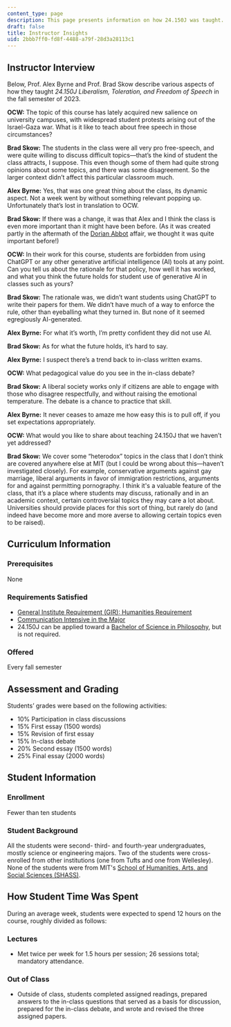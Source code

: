 ```yaml
---
content_type: page
description: This page presents information on how 24.150J was taught.
draft: false
title: Instructor Insights
uid: 2bbb7ff0-fd8f-4488-a79f-28d3a28113c1
---
```

## Instructor Interview

Below, Prof. Alex Byrne and Prof. Brad Skow describe various aspects of how they taught *24.150J Liberalism, Toleration, and Freedom of Speech* in the fall semester of 2023.

**OCW:** The topic of this course has lately acquired new salience on university campuses, with widespread student protests arising out of the Israel-Gaza war. What is it like to teach about free speech in those circumstances?

**Brad Skow:** The students in the class were all very pro free-speech, and were quite willing to discuss difficult topics—that’s the kind of student the class attracts, I suppose. This even though some of them had quite strong opinions about some topics, and there was some disagreement. So the larger context didn’t affect this particular classroom much.

**Alex Byrne:** Yes, that was one great thing about the class, its dynamic aspect. Not a week went by without something relevant popping up. Unfortunately that’s lost in translation to OCW.

**Brad Skow:** If there was a change, it was that Alex and I think the class is even more important than it might have been before. (As it was created partly in the aftermath of the [Dorian Abbot](https://en.wikipedia.org/wiki/Dorian_Abbot) affair, we thought it was quite important before!)

**OCW:** In their work for this course, students are forbidden from using ChatGPT or any other generative artificial intelligence (AI) tools at any point. Can you tell us about the rationale for that policy, how well it has worked, and what you think the future holds for student use of generative AI in classes such as yours?

**Brad Skow:** The rationale was, we didn’t want students using ChatGPT to write their papers for them. We didn’t have much of a way to enforce the rule, other than eyeballing what they turned in. But none of it seemed egregiously AI-generated. 

**Alex Byrne:** For what it’s worth, I’m pretty confident they did not use AI. 

**Brad Skow:** As for what the future holds, it’s hard to say.

**Alex Byrne:** I suspect there’s a trend back to in-class written exams.

**OCW:** What pedagogical value do you see in the in-class debate?

**Brad Skow:** A liberal society works only if citizens are able to engage with those who disagree respectfully, and without raising the emotional temperature. The debate is a chance to practice that skill. 

**Alex Byrne:** It never ceases to amaze me how easy this is to pull off, if you set expectations appropriately.

**OCW:** What would you like to share about teaching 24.150J that we haven’t yet addressed?

**Brad Skow:** We cover some “heterodox” topics in the class that I don’t think are covered anywhere else at MIT (but I could be wrong about this—haven’t investigated closely). For example, conservative arguments against gay marriage, liberal arguments in favor of immigration restrictions, arguments for and against permitting pornography. I think it's a valuable feature of the class, that it’s a place where students may discuss, rationally and in an academic context, certain controversial topics they may care a lot about. Universities should provide places for this sort of thing, but rarely do (and indeed have become more and more averse to allowing certain topics even to be raised). 

## Curriculum Information

### Prerequisites

None

### Requirements Satisfied

- [General Institute Requirement (GIR): Humanities Requirement](https://registrar.mit.edu/registration-academics/academic-requirements/hass-requirement)
- [Communication Intensive in the Major](https://registrar.mit.edu/registration-academics/academic-requirements/communication-requirement/ci-m-subjects)
- 24.150J can be applied toward a [Bachelor of Science in Philosophy](https://philosophy.mit.edu/undergraduate/), but is not required.

### Offered

Every fall semester

## Assessment and Grading

Students’ grades were based on the following activities:

- 10% Participation in class discussions
- 15% First essay (1500 words)
- 15% Revision of first essay
- 15% In-class debate
- 20% Second essay (1500 words)
- 25% Final essay (2000 words)

## Student Information

### Enrollment

Fewer than ten students

### Student Background

All the students were second- third- and fourth-year undergraduates, mostly science or engineering majors. Two of the students were cross-enrolled from other institutions (one from Tufts and one from Wellesley). None of the students were from MIT's [School of Humanities, Arts, and Social Sciences (SHASS)](https://shass.mit.edu/).

## How Student Time Was Spent

During an average week, students were expected to spend 12 hours on the course, roughly divided as follows:

### Lectures

- Met twice per week for 1.5 hours per session; 26 sessions total; mandatory attendance.

### Out of Class

- Outside of class, students completed assigned readings, prepared answers to the in-class questions that served as a basis for discussion, prepared for the in-class debate, and wrote and revised the three assigned papers.
